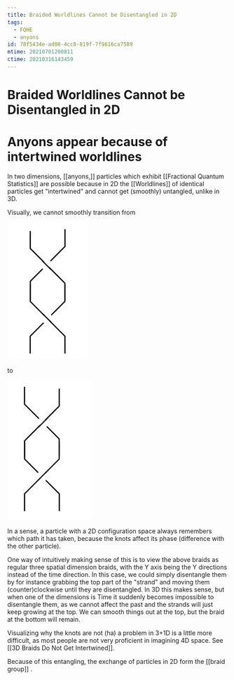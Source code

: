 ```yaml
---
title: Braided Worldlines Cannot be Disentangled in 2D
tags:
  - FQHE
  - anyons
id: 78f5434e-ad00-4cc8-819f-7f9616ca7589
mtime: 20210701200811
ctime: 20210316143459
---
```


# Braided Worldlines Cannot be Disentangled in 2D

# Anyons appear because of intertwined worldlines

In two dimensions, [[anyons,]] particles which exhibit [[Fractional Quantum Statistics]] are possible because in 2D the [[Worldlines]] of identical particles get "intertwined" and cannot get (smoothly) untangled, unlike in 3D.

Visually, we cannot smoothly transition from

![](./media/ccwbraid.png "Counterclockwise entangled 2D particles (x-axis is x position, y-axis is time)")

to

![](./media/cwbraid.png "*Clock*lockwise entangled 2D particles (x-axis is x position, y-axis is time)")

In a sense, a particle with a 2D configuration space always remembers which path it has taken, because the knots affect its phase (difference with the other particle).

One way of intuitively making sense of this is to view the above braids as regular three spatial dimension braids, with the Y axis being the Y directions instead of the time direction. In this case, we could simply disentangle them by for instance grabbing the top part of the "strand" and moving them (counter)clockwise until they are disentangled.
In 3D this makes sense, but when one of the dimensions is Time it suddenly becomes impossible to disentangle them, as we cannot affect the past and the strands will just keep growing at the top. We can smooth things out at the top, but the braid at the bottom will remain.

Visualizing why the knots are not (ha) a problem in 3+1D is a little more difficult, as most people are not very proficient in imagining 4D space. See [[3D Braids Do Not Get Intertwined]].

Because of this entangling, the exchange of particles in 2D form the [[braid group]] .
